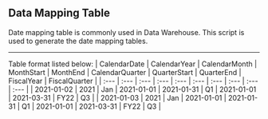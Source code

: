 Data Mapping Table 
---


Date mapping table is commonly used in Data Warehouse. This script is used to generate the date mapping tables.  

---
Table format listed below:
| CalendarDate | CalendarYear | CalendarMonth | MonthStart | MonthEnd | CalendarQuarter | QuarterStart | QuarterEnd | FiscalYear | FiscalQuarter |
| :--- | :--- | :--- | :--- | :--- | :--- | :--- | :--- | :--- | :--- |
| 2021-01-02 | 2021 | Jan | 2021-01-01 | 2021-01-31 | Q1 | 2021-01-01 | 2021-03-31 | FY22 | Q3 |
| 2021-01-03 | 2021 | Jan | 2021-01-01 | 2021-01-31 | Q1 | 2021-01-01 | 2021-03-31 | FY22 | Q3 |
